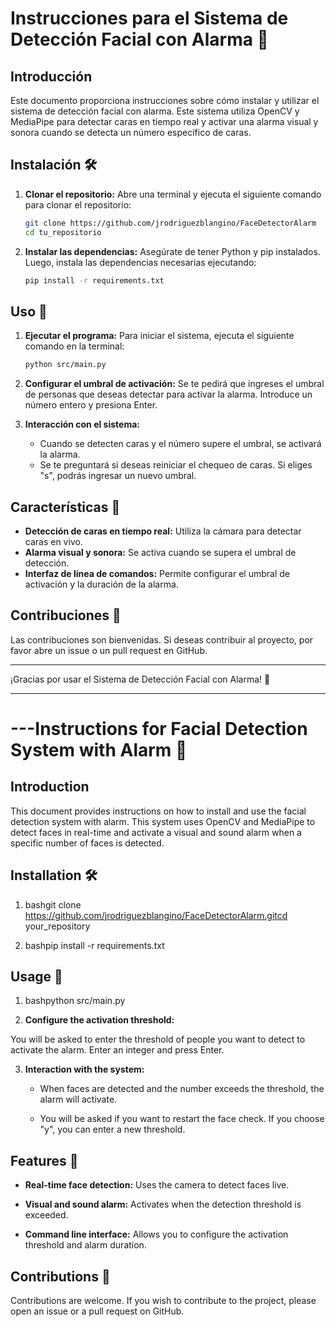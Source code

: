 # Instrucciones para el Sistema de Detección Facial con Alarma 🚨

## Introducción

Este documento proporciona instrucciones sobre cómo instalar y utilizar el sistema de detección facial con alarma. Este sistema utiliza OpenCV y MediaPipe para detectar caras en tiempo real y activar una alarma visual y sonora cuando se detecta un número específico de caras.

## Instalación 🛠️

1. **Clonar el repositorio:**
   Abre una terminal y ejecuta el siguiente comando para clonar el repositorio:
   ```bash
   git clone https://github.com/jrodriguezblangino/FaceDetectorAlarm
   cd tu_repositorio
   ```

2. **Instalar las dependencias:**
   Asegúrate de tener Python y pip instalados. Luego, instala las dependencias necesarias ejecutando:
   ```bash
   pip install -r requirements.txt
   ```

## Uso 🚀

1. **Ejecutar el programa:**
   Para iniciar el sistema, ejecuta el siguiente comando en la terminal:
   ```bash
   python src/main.py
   ```

2. **Configurar el umbral de activación:**
   Se te pedirá que ingreses el umbral de personas que deseas detectar para activar la alarma. Introduce un número entero y presiona Enter.

3. **Interacción con el sistema:**
   - Cuando se detecten caras y el número supere el umbral, se activará la alarma.
   - Se te preguntará si deseas reiniciar el chequeo de caras. Si eliges "s", podrás ingresar un nuevo umbral.

## Características 🌟

- **Detección de caras en tiempo real:** Utiliza la cámara para detectar caras en vivo.
- **Alarma visual y sonora:** Se activa cuando se supera el umbral de detección.
- **Interfaz de línea de comandos:** Permite configurar el umbral de activación y la duración de la alarma.

## Contribuciones 🤝

Las contribuciones son bienvenidas. Si deseas contribuir al proyecto, por favor abre un issue o un pull request en GitHub.

---

¡Gracias por usar el Sistema de Detección Facial con Alarma! 🎉


---



---Instructions for Facial Detection System with Alarm 🚨
======================================================

Introduction
------------

This document provides instructions on how to install and use the facial detection system with alarm. This system uses OpenCV and MediaPipe to detect faces in real-time and activate a visual and sound alarm when a specific number of faces is detected.

Installation 🛠️
----------------

1.  bashgit clone https://github.com/jrodriguezblangino/FaceDetectorAlarm.gitcd your\_repository
    
2.  bashpip install -r requirements.txt
    

Usage 🚀
--------

1.  bashpython src/main.py
    
2.  **Configure the activation threshold:**

You will be asked to enter the threshold of people you want to detect to activate the alarm. Enter an integer and press Enter.
    
3.  **Interaction with the system:**
    
    *   When faces are detected and the number exceeds the threshold, the alarm will activate.
        
    *   You will be asked if you want to restart the face check. If you choose "y", you can enter a new threshold.
        

Features 🌟
-----------

*   **Real-time face detection:** Uses the camera to detect faces live.
    
*   **Visual and sound alarm:** Activates when the detection threshold is exceeded.
    
*   **Command line interface:** Allows you to configure the activation threshold and alarm duration.
    

Contributions 🤝
----------------

Contributions are welcome. If you wish to contribute to the project, please open an issue or a pull request on GitHub.
